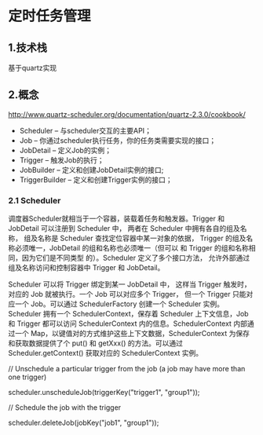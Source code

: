 # 定时任务管理

## 1.技术栈

基于quartz实现

## 2.概念

http://www.quartz-scheduler.org/documentation/quartz-2.3.0/cookbook/

+ Scheduler – 与scheduler交互的主要API；
+ Job – 你通过scheduler执行任务，你的任务类需要实现的接口；
+ JobDetail – 定义Job的实例；
+ Trigger – 触发Job的执行；
+ JobBuilder – 定义和创建JobDetail实例的接口;
+ TriggerBuilder – 定义和创建Trigger实例的接口；

### 2.1 Scheduler

调度器Scheduler就相当于一个容器，装载着任务和触发器。Trigger 和 JobDetail 可以注册到
Scheduler 中， 两者在 Scheduler 中拥有各自的组及名称， 组及名称是 Scheduler
查找定位容器中某一对象的依据， Trigger 的组及名称必须唯一，JobDetail 的组和名称也必须唯一（但可以
和 Trigger 的组和名称相同，因为它们是不同类型 的）。Scheduler 定义了多个接口方法，
允许外部通过组及名称访问和控制容器中 Trigger 和 JobDetail。

Scheduler 可以将 Trigger 绑定到某一 JobDetail 中， 这样当 Trigger 触发时， 对应的 Job 就被执行。一个 Job 可以对应多个 Trigger， 但一个 Trigger 只能对应一个
Job。可以通过 SchedulerFactory 创建一个 Scheduler 实例。Scheduler 拥有一个 SchedulerContext，保存着 Scheduler 上下文信息，Job 和 Trigger 都可以访问
SchedulerContext 内的信息。SchedulerContext 内部通过一个 Map，以键值对的方式维护这些上下文数据，SchedulerContext 为保存和获取数据提供了个 put() 和 getXxx()
的方法。可以通过 Scheduler.getContext() 获取对应的 SchedulerContext 实例。

// Unschedule a particular trigger from the job (a job may have more than one trigger)

scheduler.unscheduleJob(triggerKey("trigger1", "group1"));

// Schedule the job with the trigger

scheduler.deleteJob(jobKey("job1", "group1"));